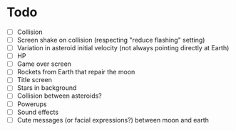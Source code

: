# Todo

* [ ] Collision
* [ ] Screen shake on collision (respecting "reduce flashing" setting)
* [ ] Variation in asteroid initial velocity (not always pointing directly at Earth)
* [ ] HP
* [ ] Game over screen
* [ ] Rockets from Earth that repair the moon
* [ ] Title screen
* [ ] Stars in background
* [ ] Collision between asteroids?
* [ ] Powerups
* [ ] Sound effects
* [ ] Cute messages (or facial expressions?) between moon and earth
